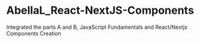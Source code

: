 # AbellaL_React-NextJS-Components
Integrated the parts A and B, JavaScript Fundamentals and  React/Nextjs Components Creation
